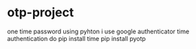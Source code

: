 # otp-project
one time password using pyhton i use google authenticator time authentication
do pip install time 
pip install pyotp
